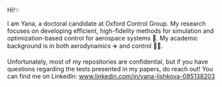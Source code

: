 Hi!✨

I am Yana, a doctoral candidate at Oxford Control Group. My research focuses on developing efficient, high-fidelity methods for simulation and optimization-based control for aerospace systems 🚀. My academic background is in both aerodynamics ✈️ and control 👩‍💻.

Unfortunately, most of my repositories are confidential, but if you have questions regarding the tests presented in my papers, do reach out! You can find me on LinkedIn: www.linkedin.com/in/yana-lishkova-085138203
